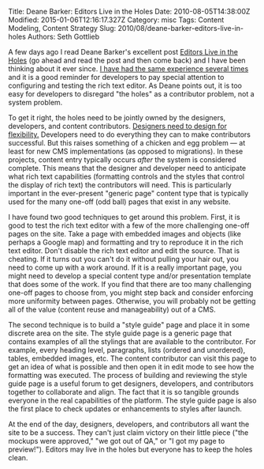Title: Deane Barker: Editors Live in the Holes
Date: 2010-08-05T14:38:00Z
Modified: 2015-01-06T12:16:17.327Z
Category: misc
Tags: Content Modeling, Content Strategy
Slug: 2010/08/deane-barker-editors-live-in-holes
Authors: Seth Gottlieb

A few days ago I read Deane Barker's excellent post [Editors Live in the Holes](http://gadgetopia.com/post/7106) (go ahead and read the post and then come back) and I have been thinking about it ever since. [I have had the same experience several times](http://www.contenthere.net/2006/10/the-6-million-dollar-wysiwyg-editor.html) and it is a good reminder for developers to pay special attention to configuring and testing the rich text editor. As Deane points out, it is too easy for developers to disregard "the holes" as a contributor problem, not a system problem.  

To get it right, the holes need to be jointly owned by the designers, developers, and content contributors. [Designers need to design for flexibility.](http://www.contenthere.net/2010/06/html-production-for-cms-implementations.html) Developers need to do everything they can to make contributors successful. But this raises something of a chicken and egg problem — at least for new CMS implementations (as opposed to migrations). In these projects, content entry typically occurs _after_ the system is considered complete. This means that the designer and developer need to anticipate what rich text capabilities (formatting controls and the styles that control the display of rich text) the contributors will need. This is particularly important in the ever-present "generic page" content type that is typically used for the many one-off (odd ball) pages that exist in any website.  

I have found two good techniques to get around this problem. First, it is good to test the rich text editor with a few of the more challenging one-off pages on the site. Take a page with embedded images and objects (like perhaps a Google map) and formatting and try to reproduce it in the rich text editor. Don't disable the rich text editor and edit the source. That is cheating. If it turns out you can't do it without pulling your hair out, you need to come up with a work around. If it is a really important page, you might need to develop a special content type and/or presentation template that does some of the work. If you find that there are too many challenging one-off pages to choose from, you might step back and consider enforcing more uniformity between pages. Otherwise, you will probably not be getting all of the value (content reuse and manageability) out of a CMS.  

The second technique is to build a "style guide" page and place it in some discrete area on the site. The style guide page is a generic page that contains examples of all the stylings that are available to the contributor. For example, every heading level, paragraphs, lists (ordered and unordered), tables, embedded images, etc. The content contributor can visit this page to get an idea of what is possible and then open it in edit mode to see how the formatting was executed. The process of building and reviewing the style guide page is a useful forum to get designers, developers, and contributors together to collaborate and align. The fact that it is so tangible grounds everyone in the real capabilities of the platform. The style guide page is also the first place to check updates or enhancements to styles after launch.  

At the end of the day, designers, developers, and contributors all want the site to be a success. They can't just claim victory on their little piece ("the mockups were approved," "we got out of QA," or "I got my page to preview!"). Editors may live in the holes but everyone has to keep the holes clean.
